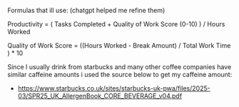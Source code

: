 Formulas that ill use: (chatgpt helped me refine them)


Productivity = ( Tasks Completed + Quality of Work Score (0-10) ) / Hours Worked

Quality of Work Score = ((Hours Worked - Break Amount) / Total Work Time ) * 10

Since I usually drink from starbucks and many other coffee companies have similar caffeine amounts i used the source below to get my caffeine amount:
- https://www.starbucks.co.uk/sites/starbucks-uk-pwa/files/2025-03/SPR25_UK_AllergenBook_CORE_BEVERAGE_v04.pdf 
